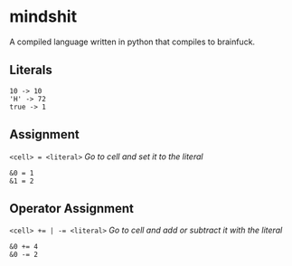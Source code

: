# mindshit
A compiled language written in python that compiles to brainfuck.

## Literals
    10 -> 10
    'H' -> 72
    true -> 1

## Assignment
`<cell> = <literal>`
*Go to cell and set it to the literal*

    &0 = 1
    &1 = 2

## Operator Assignment
`<cell> += | -= <literal>`
*Go to cell and add or subtract it with the literal*

    &0 += 4
    &0 -= 2